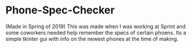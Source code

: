 # Phone-Spec-Checker
(Made in Spring of 2019)
This was made when I was working at Sprint and some coworkers needed help remember the specs of certain phoens. Its a simple tkinter gui with info on the newest phones at the time of making.
